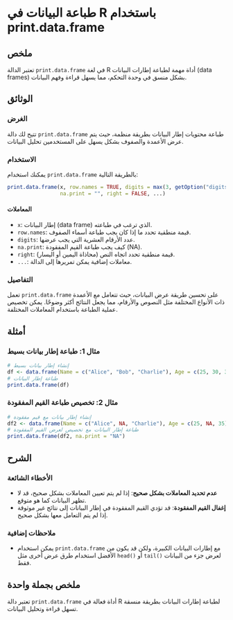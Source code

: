 <!--
Meta Description: # طباعة البيانات في R باستخدام print.data.frame ## ملخص تعتبر الدالة `print.data.frame` في لغة R أداة مهمة لطباعة إطارات البيانات (data frames) بشكل م...
Meta Keywords: البيانات, data, print, frame, طباعة
-->

# طباعة البيانات في R باستخدام print.data.frame

## ملخص
تعتبر الدالة `print.data.frame` في لغة R أداة مهمة لطباعة إطارات البيانات (data frames) بشكل منسق في وحدة التحكم، مما يسهل قراءة وفهم البيانات.

## الوثائق
### الغرض
تتيح لك دالة `print.data.frame` طباعة محتويات إطار البيانات بطريقة منظمة، حيث يتم عرض الأعمدة والصفوف بشكل يسهل على المستخدمين تحليل البيانات.

### الاستخدام
يمكنك استخدام `print.data.frame` بالطريقة التالية:

```R
print.data.frame(x, row.names = TRUE, digits = max(3, getOption("digits") - 3), 
                 na.print = "", right = FALSE, ...)
```

#### المعاملات
- `x`: إطار البيانات (data frame) الذي ترغب في طباعته.
- `row.names`: قيمة منطقية تحدد ما إذا كان يجب طباعة أسماء الصفوف.
- `digits`: عدد الأرقام العشرية التي يجب عرضها.
- `na.print`: كيف يجب طباعة القيم المفقودة (NA).
- `right`: قيمة منطقية تحدد اتجاه النص (محاذاة اليمين أو اليسار).
- `...`: معاملات إضافية يمكن تمريرها إلى الدالة.

### التفاصيل
تعمل `print.data.frame` على تحسين طريقة عرض البيانات، حيث تتعامل مع الأعمدة ذات الأنواع المختلفة مثل النصوص والأرقام، مما يجعل النتائج أكثر وضوحًا. يمكن تخصيص عملية الطباعة باستخدام المعاملات المختلفة.

## أمثلة
### مثال 1: طباعة إطار بيانات بسيط
```R
# إنشاء إطار بيانات بسيط
df <- data.frame(Name = c("Alice", "Bob", "Charlie"), Age = c(25, 30, 35))
# طباعة إطار البيانات
print.data.frame(df)
```

### مثال 2: تخصيص طباعة القيم المفقودة
```R
# إنشاء إطار بيانات مع قيم مفقودة
df2 <- data.frame(Name = c("Alice", NA, "Charlie"), Age = c(25, NA, 35))
# طباعة إطار البيانات مع تخصيص لعرض القيم المفقودة
print.data.frame(df2, na.print = "NA")
```

## الشرح
### الأخطاء الشائعة
- **عدم تحديد المعاملات بشكل صحيح**: إذا لم يتم تعيين المعاملات بشكل صحيح، قد لا تظهر البيانات كما هو متوقع.
- **إغفال القيم المفقودة**: قد تؤدي القيم المفقودة في إطار البيانات إلى نتائج غير موثوقة إذا لم يتم التعامل معها بشكل صحيح.

### ملاحظات إضافية
- يمكن استخدام `print.data.frame` مع إطارات البيانات الكبيرة، ولكن قد يكون من الأفضل استخدام طرق عرض أخرى مثل `head()` أو `tail()` لعرض جزء من البيانات فقط.

## ملخص بجملة واحدة
تعتبر دالة `print.data.frame` أداة فعالة في R لطباعة إطارات البيانات بطريقة منسقة تسهل قراءة وتحليل البيانات.